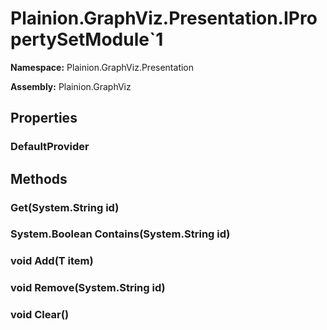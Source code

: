 
# Plainion.GraphViz.Presentation.IPropertySetModule`1

**Namespace:** Plainion.GraphViz.Presentation

**Assembly:** Plainion.GraphViz


## Properties

###  DefaultProvider


## Methods

###  Get(System.String id)

### System.Boolean Contains(System.String id)

### void Add(T item)

### void Remove(System.String id)

### void Clear()

